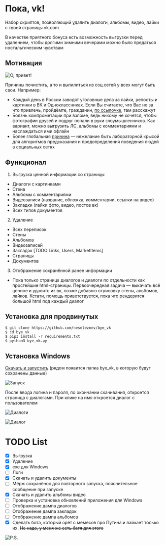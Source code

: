 # Пока, vk!

Набор скриптов, позволяющий удалить диалоги, альбомы, видео, лайки с
твоей страницы vk.com

В качестве приятного бонуса есть возможность выгрузки перед удалением,
чтобы долгими зимними вечерами можно было предаться ностальгическим
чувствам

## Мотивация

 ![О, привет!](https://user-images.githubusercontent.com/6990568/43865676-e16b8672-9b6b-11e8-9952-e1ac74ff7328.jpg)

Причины почистить, а то и выпилиться из соц.сетей у всех могут быть свои. Например:
 * Каждый день в России заводят уголовные дела за лайки, репосты и
 картинки в ВК и Одноклассниках. Если Вы считаете, что Вас не за что
 привлечь, пройдёмте, гражданин, [по ссылочке](https://medialeaks.ru/2907bva-idyom-na-posadku/),
 там расскажут
 * Боязнь компрометации при взломе, ведь никому не хочется, чтобы
 фотографии друзей и подруг попали в руки злоумышленников. Как вариант,
 можно выгрузить ЛС, альбомы с комментариями и наслаждаться ими офлайн
 * Более глобальная
 [причина](https://vc.ru/43175-pochemu-stoit-udalit-vse-akkaunty-v-socialnyh-setyah)
  &mdash; нежелание быть лабораторной крысой для алгоритмов предсказания и
  предопределения поведения людей в социальных сетях

## Функционал

1. Выгрузка ценной информации со страницы
 * Диалоги с картинками
 * Стена
 * Альбомы с комментариями
 * Видеозаписи (название, обложка, комментарии, ссылки на видео)
 * Закладки (лайки фото, видео, постов вк)
 * Всех типов документов
2. Удаление
 * Всех переписок
 * Стены
 * Альбомов
 * Видеозаписей
 * Закладок [TODO Links, Users, MarketItems]
 * Страницы
 * Документов
3. Отображение сохранённой ранее информации
 * Пока только страница диалогов и диалоги по отдельности как простейшие
 html-страницы. Первоочередная задача &mdash; выкачать всё ценное и
 удалить из вк, позже добавлю отрисовку стены, альбомов, лайков.
 Кстати, помощь приветствуется, пока что рендерится большой html
 под каждый диалог

## Установка для продвинутых

```
$ git clone https://github.com/neseleznev/bye_vk
$ cd bye_vk
$ pip3 install -r requirements.txt
$ python3 bye_vk.py
```

## Установка Windows

[Скачать и запустить](https://github.com/neseleznev/bye_vk/releases/download/0.1.4.8/bye_vk.0.1.4.8.exe)
(рядом появится папка bye_vk, в которую будут сохранены данные)

![Запуск](https://user-images.githubusercontent.com/6990568/43870452-3973d202-9b80-11e8-8479-e6dcf9ec2f94.png)

После ввода логина и пароля, по окончании скачивания, откроется страница с
диалогами. При клике на имя откроется диалог с пользователем

![Диалоги](https://user-images.githubusercontent.com/6990568/43869946-cb0393e0-9b7d-11e8-85ac-8d8b657d8486.png)

![Диалог](https://user-images.githubusercontent.com/6990568/43871401-24d5d246-9b85-11e8-8acd-d47812312e9e.png)

# TODO List
- [x] Выгрузка
- [x] Удаление
- [x] exe для Windows
- [ ] Логи
- [x] Скачать и удалить документы
- [ ] Мёрж сохранёнок для повторного запуска, пояснительное сообщение при запуске
- [x] Скачать и удалить альбомы видео
- [ ] Проверка и установка обновлений приложения для Windows
- [ ] Отображение дампа диалогов
- [ ] Отображение дампа закладок
- [ ] Отображение дампа альбомов
- [x] Сделать бота, который орёт с мемесов про Путина и лайкает только их.
  ~~Не надо, у меня же есть батя для этого~~

![P.S.](https://user-images.githubusercontent.com/6990568/44304265-b1805b80-a35f-11e8-8225-9842244ade31.png)